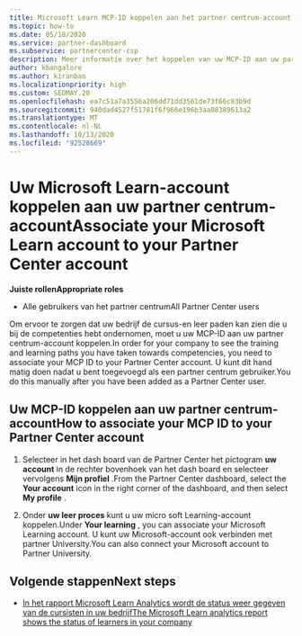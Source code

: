 ```yaml
---
title: Microsoft Learn MCP-ID koppelen aan het partner centrum-account
ms.topic: how-to
ms.date: 05/18/2020
ms.service: partner-dashboard
ms.subservice: partnercenter-csp
description: Meer informatie over het koppelen van uw MCP-ID aan uw partner centrum-account, zodat uw bedrijf de paden voor training en leren kan zien die u hebt genomen voor de vaardig heden.
author: kbangalore
ms.author: kiranban
ms.localizationpriority: high
ms.custom: SEOMAY.20
ms.openlocfilehash: ea7c51a7a3556a206dd71dd3561de73f66c83b9d
ms.sourcegitcommit: 940dad4527f51781f6f966e196b3aa08389613a2
ms.translationtype: MT
ms.contentlocale: nl-NL
ms.lasthandoff: 10/13/2020
ms.locfileid: "92528669"
---
```

# <a name="associate-your-microsoft-learn-account-to-your-partner-center-account"></a><span data-ttu-id="bdc74-103">Uw Microsoft Learn-account koppelen aan uw partner centrum-account</span><span class="sxs-lookup"><span data-stu-id="bdc74-103">Associate your Microsoft Learn account to your Partner Center account</span></span>

<span data-ttu-id="bdc74-104">**Juiste rollen**</span><span class="sxs-lookup"><span data-stu-id="bdc74-104">**Appropriate roles**</span></span>

- <span data-ttu-id="bdc74-105">Alle gebruikers van het partner centrum</span><span class="sxs-lookup"><span data-stu-id="bdc74-105">All Partner Center users</span></span>

<span data-ttu-id="bdc74-106">Om ervoor te zorgen dat uw bedrijf de cursus-en leer paden kan zien die u bij de competenties hebt ondernomen, moet u uw MCP-ID aan uw partner centrum-account koppelen.</span><span class="sxs-lookup"><span data-stu-id="bdc74-106">In order for your company to see the training and learning paths you have taken towards competencies, you need to associate your MCP ID to your Partner Center account.</span></span> <span data-ttu-id="bdc74-107">U kunt dit hand matig doen nadat u bent toegevoegd als een partner centrum gebruiker.</span><span class="sxs-lookup"><span data-stu-id="bdc74-107">You do this manually after you have been added as a Partner Center user.</span></span>

## <a name="how-to-associate-your-mcp-id-to-your-partner-center-account"></a><span data-ttu-id="bdc74-108">Uw MCP-ID koppelen aan uw partner centrum-account</span><span class="sxs-lookup"><span data-stu-id="bdc74-108">How to associate your MCP ID to your Partner Center account</span></span>

1. <span data-ttu-id="bdc74-109">Selecteer in het dash board van de Partner Center het pictogram **uw account** in de rechter bovenhoek van het dash board en selecteer vervolgens **Mijn profiel** .</span><span class="sxs-lookup"><span data-stu-id="bdc74-109">From the Partner Center dashboard, select the **Your account** icon in the right corner of the dashboard, and then select **My profile** .</span></span>

2. <span data-ttu-id="bdc74-110">Onder **uw leer proces** kunt u uw micro soft Learning-account koppelen.</span><span class="sxs-lookup"><span data-stu-id="bdc74-110">Under **Your learning** , you can associate your Microsoft Learning account.</span></span> <span data-ttu-id="bdc74-111">U kunt uw Microsoft-account ook verbinden met partner University.</span><span class="sxs-lookup"><span data-stu-id="bdc74-111">You can also connect your Microsoft account to Partner University.</span></span>

## <a name="next-steps"></a><span data-ttu-id="bdc74-112">Volgende stappen</span><span class="sxs-lookup"><span data-stu-id="bdc74-112">Next steps</span></span>

- [<span data-ttu-id="bdc74-113">In het rapport Microsoft Learn Analytics wordt de status weer gegeven van de cursisten in uw bedrijf</span><span class="sxs-lookup"><span data-stu-id="bdc74-113">The Microsoft Learn analytics report shows the status of learners in your company</span></span>](ms-learn-analytics.md)